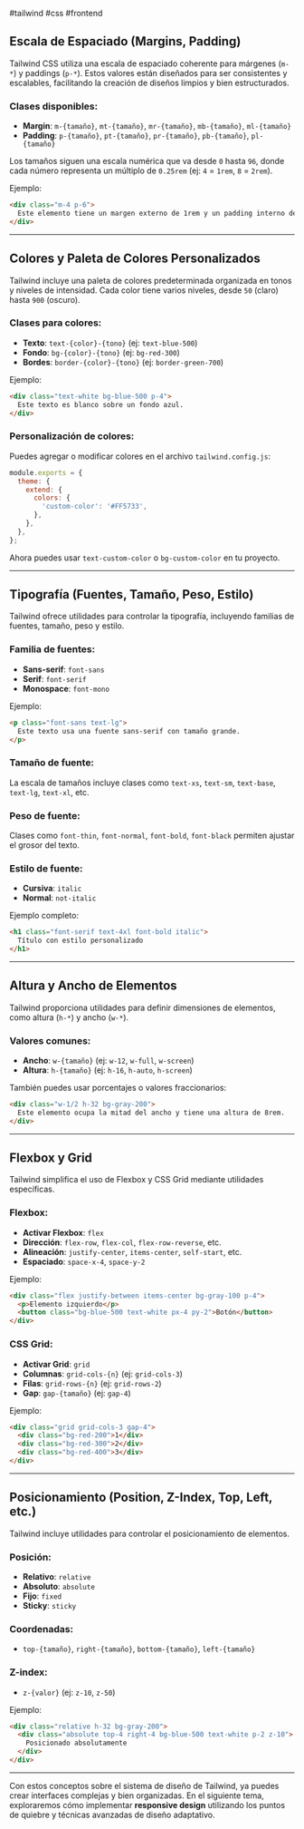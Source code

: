 #tailwind #css #frontend

## Escala de Espaciado (Margins, Padding)

Tailwind CSS utiliza una escala de espaciado coherente para márgenes (`m-*`) y paddings (`p-*`). Estos valores están diseñados para ser consistentes y escalables, facilitando la creación de diseños limpios y bien estructurados.

### Clases disponibles:

- **Margin**: `m-{tamaño}`, `mt-{tamaño}`, `mr-{tamaño}`, `mb-{tamaño}`, `ml-{tamaño}`
- **Padding**: `p-{tamaño}`, `pt-{tamaño}`, `pr-{tamaño}`, `pb-{tamaño}`, `pl-{tamaño}`

Los tamaños siguen una escala numérica que va desde `0` hasta `96`, donde cada número representa un múltiplo de `0.25rem` (ej: `4` = `1rem`, `8` = `2rem`).

Ejemplo:

```html
<div class="m-4 p-6">
  Este elemento tiene un margen externo de 1rem y un padding interno de 1.5rem.
</div>
```

---

## Colores y Paleta de Colores Personalizados

Tailwind incluye una paleta de colores predeterminada organizada en tonos y niveles de intensidad. Cada color tiene varios niveles, desde `50` (claro) hasta `900` (oscuro).

### Clases para colores:

- **Texto**: `text-{color}-{tono}` (ej: `text-blue-500`)
- **Fondo**: `bg-{color}-{tono}` (ej: `bg-red-300`)
- **Bordes**: `border-{color}-{tono}` (ej: `border-green-700`)

Ejemplo:

```html
<div class="text-white bg-blue-500 p-4">
  Este texto es blanco sobre un fondo azul.
</div>
```

### Personalización de colores:

Puedes agregar o modificar colores en el archivo `tailwind.config.js`:

```js
module.exports = {
  theme: {
    extend: {
      colors: {
        'custom-color': '#FF5733',
      },
    },
  },
};
```

Ahora puedes usar `text-custom-color` o `bg-custom-color` en tu proyecto.

---

## Tipografía (Fuentes, Tamaño, Peso, Estilo)

Tailwind ofrece utilidades para controlar la tipografía, incluyendo familias de fuentes, tamaño, peso y estilo.

### Familia de fuentes:

- **Sans-serif**: `font-sans`
- **Serif**: `font-serif`
- **Monospace**: `font-mono`

Ejemplo:

```html
<p class="font-sans text-lg">
  Este texto usa una fuente sans-serif con tamaño grande.
</p>
```

### Tamaño de fuente:

La escala de tamaños incluye clases como `text-xs`, `text-sm`, `text-base`, `text-lg`, `text-xl`, etc.

### Peso de fuente:

Clases como `font-thin`, `font-normal`, `font-bold`, `font-black` permiten ajustar el grosor del texto.

### Estilo de fuente:

- **Cursiva**: `italic`
- **Normal**: `not-italic`

Ejemplo completo:

```html
<h1 class="font-serif text-4xl font-bold italic">
  Título con estilo personalizado
</h1>
```

---

## Altura y Ancho de Elementos

Tailwind proporciona utilidades para definir dimensiones de elementos, como altura (`h-*`) y ancho (`w-*`).

### Valores comunes:

- **Ancho**: `w-{tamaño}` (ej: `w-12`, `w-full`, `w-screen`)
- **Altura**: `h-{tamaño}` (ej: `h-16`, `h-auto`, `h-screen`)

También puedes usar porcentajes o valores fraccionarios:

```html
<div class="w-1/2 h-32 bg-gray-200">
  Este elemento ocupa la mitad del ancho y tiene una altura de 8rem.
</div>
```

---

## Flexbox y Grid

Tailwind simplifica el uso de Flexbox y CSS Grid mediante utilidades específicas.

### Flexbox:

- **Activar Flexbox**: `flex`
- **Dirección**: `flex-row`, `flex-col`, `flex-row-reverse`, etc.
- **Alineación**: `justify-center`, `items-center`, `self-start`, etc.
- **Espaciado**: `space-x-4`, `space-y-2`

Ejemplo:

```html
<div class="flex justify-between items-center bg-gray-100 p-4">
  <p>Elemento izquierdo</p>
  <button class="bg-blue-500 text-white px-4 py-2">Botón</button>
</div>
```

### CSS Grid:

- **Activar Grid**: `grid`
- **Columnas**: `grid-cols-{n}` (ej: `grid-cols-3`)
- **Filas**: `grid-rows-{n}` (ej: `grid-rows-2`)
- **Gap**: `gap-{tamaño}` (ej: `gap-4`)

Ejemplo:

```html
<div class="grid grid-cols-3 gap-4">
  <div class="bg-red-200">1</div>
  <div class="bg-red-300">2</div>
  <div class="bg-red-400">3</div>
</div>
```

---

## Posicionamiento (Position, Z-Index, Top, Left, etc.)

Tailwind incluye utilidades para controlar el posicionamiento de elementos.

### Posición:

- **Relativo**: `relative`
- **Absoluto**: `absolute`
- **Fijo**: `fixed`
- **Sticky**: `sticky`

### Coordenadas:

- `top-{tamaño}`, `right-{tamaño}`, `bottom-{tamaño}`, `left-{tamaño}`

### Z-index:

- `z-{valor}` (ej: `z-10`, `z-50`)

Ejemplo:

```html
<div class="relative h-32 bg-gray-200">
  <div class="absolute top-4 right-4 bg-blue-500 text-white p-2 z-10">
    Posicionado absolutamente
  </div>
</div>
```

---

Con estos conceptos sobre el sistema de diseño de Tailwind, ya puedes crear interfaces complejas y bien organizadas. En el siguiente tema, exploraremos cómo implementar **responsive design** utilizando los puntos de quiebre y técnicas avanzadas de diseño adaptativo.
